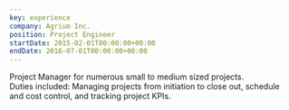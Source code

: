 ```yaml
---
key: experience
company: Agrium Inc.
position: Project Engineer
startDate: 2015-02-01T00:00:00+00:00
endDate: 2016-07-01T00:00:00+00:00
---
```


Project Manager for numerous small to medium sized projects.\
Duties included: Managing projects from initiation to close out, schedule and cost control, and tracking project KPIs.
